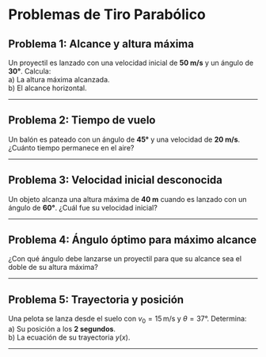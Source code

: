 # Problemas de Tiro Parabólico

## Problema 1: Alcance y altura máxima
Un proyectil es lanzado con una velocidad inicial de **50 m/s** y un ángulo de **30°**. Calcula:  
a) La altura máxima alcanzada.  
b) El alcance horizontal.

<!-- ### Solución:
**Datos:**  
$v_0 = 50 \, \text{m/s}$, $\theta = 30°$, $g = 9.8 \, \text{m/s}^2$.

**a) Altura máxima ($H$):**
``` math
v_{0y} = v_0 \sin(\theta) = 50 \cdot \sin(30°) = 25 \, \text{m/s}
```  
``` math
H = \frac{v_{0y}^2}{2g} = \frac{25^2}{2 \cdot 9.8} \approx 31.89 \, \text{m}
```

**b) Alcance ($R$):**  
``` math
R = \frac{v_0^2 \sin(2\theta)}{g} = \frac{50^2 \cdot \sin(60°)}{9.8} \approx 220.92 \, \text{m}
``` -->

---

## Problema 2: Tiempo de vuelo
Un balón es pateado con un ángulo de **45°** y una velocidad de **20 m/s**. ¿Cuánto tiempo permanece en el aire?

<!-- ### Solución:
**Datos:**  
$v_0 = 20 \, \text{m/s}$, $\theta = 45°$.  
``` math
v_{0y} = 20 \cdot \sin(45°) \approx 14.14 \, \text{m/s}
```  
``` math
t_v = \frac{2 v_{0y}}{g} = \frac{2 \cdot 14.14}{9.8} \approx 2.89 \, \text{s}
``` -->

---

## Problema 3: Velocidad inicial desconocida
Un objeto alcanza una altura máxima de **40 m** cuando es lanzado con un ángulo de **60°**. ¿Cuál fue su velocidad inicial?

<!-- ### Solución:
**Datos:**  
$H = 40 \, \text{m}$, $\theta = 60°$.  
``` math
H = \frac{v_{0y}^2}{2g} \implies v_{0y} = \sqrt{2gH} = \sqrt{2 \cdot 9.8 \cdot 40} \approx 28 \, \text{m/s}
```  
``` math
v_0 = \frac{v_{0y}}{\sin(60°)} = \frac{28}{\sin(60°)} \approx 32.33 \, \text{m/s}
```
 -->
---

## Problema 4: Ángulo óptimo para máximo alcance
¿Con qué ángulo debe lanzarse un proyectil para que su alcance sea el doble de su altura máxima?

<!-- ### Solución:
Queremos $R = 2H$.  
Sabemos que:  
``` math
R = \frac{v_0^2 \sin(2\theta)}{g}, \quad H = \frac{v_0^2 \sin^2(\theta)}{2g}
```  
Igualando $R = 2H$:  
``` math
\frac{v_0^2 \sin(2\theta)}{g} = 2 \cdot \frac{v_0^2 \sin^2(\theta)}{2g}
```  
Simplificando:  
``` math
\sin(2\theta) = \sin^2(\theta) \implies 2 \sin(\theta) \cos(\theta) = \sin^2(\theta)
```  
``` math
2 \cos(\theta) = \sin(\theta) \implies \tan(\theta) = 2 \implies \theta \approx 63.43°
```
 -->
---

## Problema 5: Trayectoria y posición
Una pelota se lanza desde el suelo con $v_0 = 15 \, \text{m/s}$ y $\theta = 37°$. Determina:  
a) Su posición a los **2 segundos**.  
b) La ecuación de su trayectoria $y(x)$.

<!-- ### Solución:
**Datos:**  
$v_0 = 15 \, \text{m/s}$, $\theta = 37°$, $sin(37°) \approx 0.6$, $\cos(37°) \approx 0.8$.

**a) Posición en $t = 2 \, \text{s}$:**  
``` math
x = v_{0x} \cdot t = 15 \cdot 0.8 \cdot 2 = 24 \, \text{m}
```  
``` math
y = v_{0y} \cdot t - \frac{1}{2} g t^2 = 15 \cdot 0.6 \cdot 2 - 4.9 \cdot 4 \approx 18 - 19.6 = -1.6 \, \text{m}
```  
*(La pelota está cayendo, ya que $y < 0$).*

**b) Ecuación de la trayectoria:**  
``` math
y(x) = \tan(\theta) \cdot x - \frac{g}{2 v_{0x}^2} x^2 = 0.75 \, x - 0.034 \, x^2
```
 -->
---